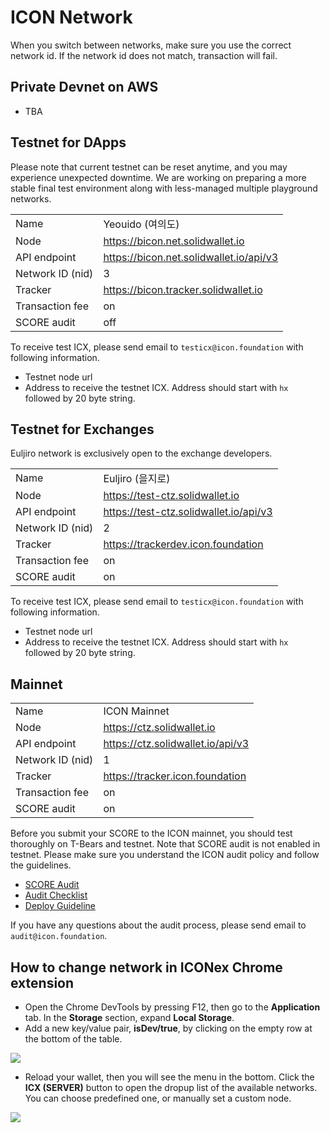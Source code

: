 # ICON Network
When you switch between networks, make sure you use the correct network id.
If the network id does not match, transaction will fail.  

## Private Devnet on AWS
- TBA


## Testnet for DApps

Please note that current testnet can be reset anytime, and you may experience unexpected downtime.
We are working on preparing a more stable final test environment
along with less-managed multiple playground networks.  

|              |                |
|--------------|----------------|
| Name         | Yeouido (여의도) |
| Node         | https://bicon.net.solidwallet.io |
| API endpoint | https://bicon.net.solidwallet.io/api/v3 |
| Network ID (nid)| 3 |
| Tracker         | https://bicon.tracker.solidwallet.io |
| Transaction fee | on  |
| SCORE audit     | off |

To receive test ICX, please send email to `testicx@icon.foundation` with following information.
- Testnet node url
- Address to receive the testnet ICX. Address should start with `hx` followed by 20 byte string.


## Testnet for Exchanges
Euljiro network is exclusively open to the exchange developers. 

|              |                |
|--------------|----------------|
| Name         | Euljiro (을지로) |
| Node         | https://test-ctz.solidwallet.io |
| API endpoint | https://test-ctz.solidwallet.io/api/v3 |
| Network ID (nid)| 2 |
| Tracker         | https://trackerdev.icon.foundation |
| Transaction fee | on  |
| SCORE audit     | on  |

To receive test ICX, please send email to `testicx@icon.foundation` with following information.
- Testnet node url
- Address to receive the testnet ICX. Address should start with `hx` followed by 20 byte string.



## Mainnet

|              |                |
|--------------|----------------|
| Name         | ICON Mainnet   |
| Node         | https://ctz.solidwallet.io |
| API endpoint | https://ctz.solidwallet.io/api/v3 |
| Network ID (nid)| 1 |
| Tracker         | https://tracker.icon.foundation |
| Transaction fee | on  |
| SCORE audit     | on  |

Before you submit your SCORE to the ICON mainnet, you should test thoroughly on T-Bears and testnet.
Note that SCORE audit is not enabled in testnet. Please make sure you understand the ICON audit policy and follow the guidelines.
- [SCORE Audit](score_audit.md)
- [Audit Checklist](audit_checklist.md)
- [Deploy Guideline](score_deploy_guide.md)
  
If you have any questions about the audit process, please send email to `audit@icon.foundation`.

## How to change network in ICONex Chrome extension
- Open the Chrome DevTools by pressing F12, then go to the **Application** tab. In the **Storage** section, expand **Local Storage**. 
- Add a new key/value pair, **isDev/true**, by clicking on the empty row at the bottom of the table.

![](images/iconex-isdev.png)

- Reload your wallet, then you will see the menu in the bottom. Click the **ICX (SERVER)** button to open the dropup list of the available networks. You can choose predefined one, or manually set a custom node. 

![](images/iconex-network.png)

 
